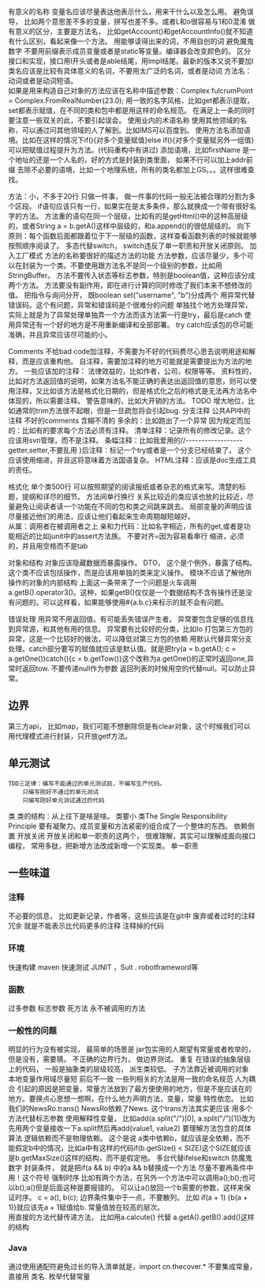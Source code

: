 有意义的名称        变量名应该尽量表达他表示什么，用来干什么以及怎么用。
            避免误导， 比如两个意思差不多的变量，拼写也差不多。或者L和o很容易与1和0混淆
            做有意义的区分，主要是方法名，  比如getAccount()和getAccountInfo()就不知道有什么区别，看起来像一个方法。
            用能够读得出来的词，不用自创的词
            避免魔鬼数字
            不要用前缀表示成员变量或者是static等变量。编译器会改变颜色的。
            区分接口和实现，接口用I开头或者是able结尾，用Impl结尾。最新的版本又说不要加I
            类名应该是比较有具体意义的名词，不要用太广泛的名词，或者是动词
            方法名：动词或者是动词短语。   
            如果是用来构造自己对象的方法应该在名称中描述参数：Complex fulcrumPoint = Complex.FromRealNumber(23.0);
            用一致的名字风格，比如get都表示提取，set都表示赋值，在不同的类和包中都是用这样的命名规范。
            在满足上一条的同时要注意一些双关的此，不要引起误会。
            使用业内的术语名称
            使用其他领域的名称，可以通过问其他领域的人了解到。比如IMS可以百度到。
            使用方法名添加语境。比如在这样的情况下if(){对多个变量赋值}else if(){对多个变量赋另外一组值}可以把赋值过程提升为方法。(代码重构中有讲过)
             添加语境，比如firstName 是一个地址的还是一个人名的，好的方式是封装到类里面， 如果不行可以加上addr前缀
            去除不必要的语境，比如一个地理系统，所有的类名都加上GS。。。这样很难查找。

方法：小，不多于20行
        只做一件事，  做一件事的代码一般无法被合理的分割为多个区段。
        if语句应该只有一行，如果实在是太多条件，那么就换成一个带有很好名字的方法。
        方法重的语句在同一个层级，比如有的是getHtml()中的这种高层级的，或者String a = b.getA()这样中层级的，和a.append()的很低层级的。
        向下原则：每个函数后面都跟着位于下一层级的函数，这样查看函数列表的时候就能够按照顺序阅读了。
        多态代替switch， switch违反了单一职责和开放关闭原则。 加入工厂模式
        方法的名称要很好的描述方法的功能
        方法参数，应该尽量少，多个可以在封装为一个类。不要使用跟方法名不是同一个级别的参数，比如用StringBuffer。
        方法不要传入状态等标志参数，特别是boolean值，这种应该分成两个方法。
        方法要没有副作用，即在进行计算的同时修改了我们本来不想修改的值。
        把指令与询问分开， 既boolean set("username", "b")分成两个
        用异常代替错误码。这个有问题，异常和错误码是个很难分的问题
        单独找个地方处理异常， 实际上就是为了异常处理单独弄一个方法而该方法第一行是try，最后是catch
        使用异常还有一个好的地方是不用重新编译和全部部署。
        try catch应该包的尽可能准确，并且异常应该尽可能的小。
 
Comments
不给bad code加注释，不需要为不好的代码费尽心思去说明用途和解释，而是应该重构他。
自注释，需要加注释的地方可能就是需要提出为方法的地方。
一些应该加的注释：
    法律效益的，比如作者，公司，权限等等。
    资料性的，比如对方法返回值的说明，如果方法名不能正确的表达出返回值的意思，则可以使用注释，又比如该方法是格式化日期的，但是格式化之后的格式是无法再方法名中体现的，所以需要注释。
    警告意味的，比如大开销的方法。
    TODO
    增大地位，比如通常的trim方法很不起眼，但是一旦疏忽将会引起bug.
    分支注释
    公共API中的注释
不好的comments
    含糊不清的
    多余的：比如跑出了一个异常
    因为规定而加的：比如有的要求每个方法必须有注释。
    清单注释：记录所有的修改记录。这个应该用svn管理，而不是注释。
    条幅注释：比如我爱用的//------------------getter,setter,不要乱用
    }后注释：标记一个try或者是一个分支已经结束了。  这个应该使用缩进，并且这将意味着方法国语复杂。
    HTML注释：应该是doc生成工具的责任。
 
格式化
    单个类500行
    可以按照期望的阅读报纸或者杂志的格式来写。清楚的标题，提纲和详尽的细节。
    方法间单行换行
    关系比较近的类应该也放的比较近，尽量避免让阅读者读一个功能在不同的包和类之间跳来跳去。
    局部变量的声明应该尽量接近他们的用法，应该让他们看起来生命周期越短越好。    
    从属：调用者在被调用者之上
    亲和力代码：比如名字相近，所有的get,或者是功能相近的比如junit中的assert方法族。
    不要对齐=因为容易看串行
    缩进，必须的，并且用空格而不是tab
 
对象和结构
    对象应该隐藏数据而暴露操作。
    DTO， 这个是个例外，暴露了结构。这个类不应该包括操作，而是应该用单独的类来定义操作。
    模块不应该了解他所操作的对象的内部结构
    上面这一条带来了一个问题是火车调用a.getB().operator3()。这种，如果getB()仅仅是一个数据结构不含有操作还是没有问题的。可以这样看，如果能够使用#{a.b.c}来标示的就不会有问题。
    
错误处理
    用异常不用返回值。有可能丢失错误产生者。
    异常要包含足够的信息找到异常源，和其他有用的信息。
    异常要有比较好的分类，比如Io
    打包第三方包的异常，这是一个比较好的做法，可以降低对第三方包的依赖
    用默认代替异常分支处理。catch部分要写的赋值就应该是默认值。就是把try(a = b.getA(); c = a.getOne())catch(){c = b.getTow()}这个改称为a.getOne()的正常时返回one,异常时返回tow.
    不要传递null作为参数
    返回列表的时候用空的代替null。可以防止异常。
 

## 边界
   第三方api， 比如map，我们可能不想删除但是有clear对象，这个时候我们可以用代理模式进行封装，只开放getf方法。
    

## 单元测试
    TDD三定律：编写不能通过的单元测试前，不编写生产代码。
        只编写刚好不通过的单元测试
        只编写刚好单元测试通过的代码

类
    类的结构：从上往下是啥是啥。
    类要小
    类The Single Responsibility Principle
    要有凝聚力。成员变量和方法紧密的组合成了一个整体的东西。
    依赖倒置
    开放关闭          开放关闭和单一职责的这两个，  很难理解，其实可以理解成面向接口编程， 常用多肽，把新增方法改成新增一个实现类。
    单一职责

## 一些味道
### 注释
不必要的信息，  比如更新记录，作者等，这些应该是在git中
废弃或者过时的注释
冗余   就是不能表示比代码更多的注释
注释掉的代码
### 环境
  快速构建 maven
快速测试 JUNIT ，Suit . robotframeword等

### 函数
 过多参数
标志参数
死方法  永不被调用的方法

### 一般性的问题
  明显的行为没有被实现， 最简单的场景是  jar包实用的人期望有常量或者枚举的，但是没有，需要猜。
不正确的边界行为，  做边界测试。
重复
在错误的抽象层级上的代码， 一般是抽象类的层级较高， 派生类较低。
子方法靠近被调用的对象
本地变量作用域尽量短
前后不一致              一些列相关的方法是用一致的命名规范
人为耦合  引起的原因是把变量，常量方法放到了最方便使用的地方，但是不是应该在的地方。要换点心思想一想啊，在什么地方声明方法，变量，常量
特性依恋。 比如我们的NewsRo.trans() NewsRo依赖了News. 这个trans方法其实更应该
用多个方法代替标志参数
使用解释性变量， 比如add(a.split("/")[0], a.split("/")[1])改为 先用两个变量接收一下a.split然后再add(value1, value2)
要理解方法包含的具体算法
逻辑依赖而不是物理依赖。 这个是说  a类中依赖b，就应该是全依赖，而不能假定b中的情况，比如a中有这样的代码if(b.getSize() < SIZE)这个SIZE就应该是b.getMaxSize()这样的结构，而不是假定他。
多台代替ifelse和switch
防魔鬼数字
封装条件， 就是把if(a && b) 中的a && b替换成一个方法
尽量不要再条件中用！这个符号
强制时序    比如有两个方法，在另外一个方法中可以调用a();b();也可以b();a()但是后面这种是要报错的。 可以让a()放回一个b需要的参数，这样来保证时序。  c = a(), b(c);
边界条件集中于一点，不要散列。   比如 if(a + 1) {b(a + 1)}就应该先a + 1赋值给b.
常量值放在较高的层次。  
用直接的方法代替传递方法， 比如用a.calcute() 代替 a.getA().getB().add()这样的结构

### Java
通过使用通配符避免过长的导入清单就是，import cn.thecover.*
不要集成常量，直接用  类名.
枚举代替常量
    